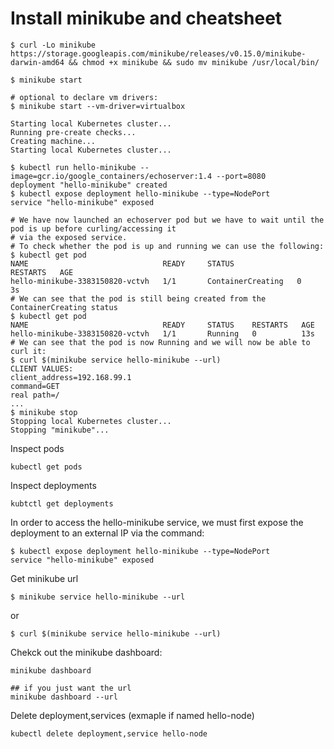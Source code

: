 # Install minikube and cheatsheet

```
$ curl -Lo minikube https://storage.googleapis.com/minikube/releases/v0.15.0/minikube-darwin-amd64 && chmod +x minikube && sudo mv minikube /usr/local/bin/

$ minikube start

# optional to declare vm drivers:
$ minikube start --vm-driver=virtualbox

Starting local Kubernetes cluster...
Running pre-create checks...
Creating machine...
Starting local Kubernetes cluster...

$ kubectl run hello-minikube --image=gcr.io/google_containers/echoserver:1.4 --port=8080
deployment "hello-minikube" created
$ kubectl expose deployment hello-minikube --type=NodePort
service "hello-minikube" exposed

# We have now launched an echoserver pod but we have to wait until the pod is up before curling/accessing it
# via the exposed service.
# To check whether the pod is up and running we can use the following:
$ kubectl get pod
NAME                              READY     STATUS              RESTARTS   AGE
hello-minikube-3383150820-vctvh   1/1       ContainerCreating   0          3s
# We can see that the pod is still being created from the ContainerCreating status
$ kubectl get pod
NAME                              READY     STATUS    RESTARTS   AGE
hello-minikube-3383150820-vctvh   1/1       Running   0          13s
# We can see that the pod is now Running and we will now be able to curl it:
$ curl $(minikube service hello-minikube --url)
CLIENT VALUES:
client_address=192.168.99.1
command=GET
real path=/
...
$ minikube stop
Stopping local Kubernetes cluster...
Stopping "minikube"...
```

Inspect pods
```
kubectl get pods
```

Inspect deployments
```
kubtctl get deployments
```

In order to access the hello-minikube service, we must first expose the deployment to an external IP via the command:

```
$ kubectl expose deployment hello-minikube --type=NodePort
service "hello-minikube" exposed
```

Get minikube url
```
$ minikube service hello-minikube --url
```
or
```
$ curl $(minikube service hello-minikube --url)
```

Chekck out the minikube dashboard:
```
minikube dashboard

## if you just want the url
minikube dashboard --url
```

Delete deployment,services (exmaple if named hello-node)
```
kubectl delete deployment,service hello-node
```
